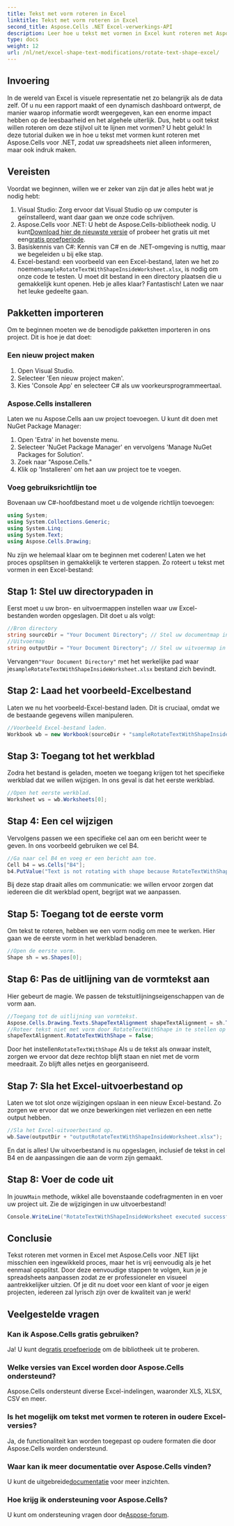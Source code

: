 ```yaml
---
title: Tekst met vorm roteren in Excel
linktitle: Tekst met vorm roteren in Excel
second_title: Aspose.Cells .NET Excel-verwerkings-API
description: Leer hoe u tekst met vormen in Excel kunt roteren met Aspose.Cells voor .NET. Volg deze stapsgewijze handleiding voor een perfecte Excel-presentatie.
type: docs
weight: 12
url: /nl/net/excel-shape-text-modifications/rotate-text-shape-excel/
---
```

## Invoering
In de wereld van Excel is visuele representatie net zo belangrijk als de data zelf. Of u nu een rapport maakt of een dynamisch dashboard ontwerpt, de manier waarop informatie wordt weergegeven, kan een enorme impact hebben op de leesbaarheid en het algehele uiterlijk. Dus, hebt u ooit tekst willen roteren om deze stijlvol uit te lijnen met vormen? U hebt geluk! In deze tutorial duiken we in hoe u tekst met vormen kunt roteren met Aspose.Cells voor .NET, zodat uw spreadsheets niet alleen informeren, maar ook indruk maken.
## Vereisten
Voordat we beginnen, willen we er zeker van zijn dat je alles hebt wat je nodig hebt:
1. Visual Studio: Zorg ervoor dat Visual Studio op uw computer is geïnstalleerd, want daar gaan we onze code schrijven.
2.  Aspose.Cells voor .NET: U hebt de Aspose.Cells-bibliotheek nodig. U kunt[Download hier de nieuwste versie](https://releases.aspose.com/cells/net/) of probeer het gratis uit met een[gratis proefperiode](https://releases.aspose.com/).
3. Basiskennis van C#: Kennis van C# en de .NET-omgeving is nuttig, maar we begeleiden u bij elke stap.
4.  Excel-bestand: een voorbeeld van een Excel-bestand, laten we het zo noemen`sampleRotateTextWithShapeInsideWorksheet.xlsx`, is nodig om onze code te testen. U moet dit bestand in een directory plaatsen die u gemakkelijk kunt openen.
Heb je alles klaar? Fantastisch! Laten we naar het leuke gedeelte gaan.
## Pakketten importeren
Om te beginnen moeten we de benodigde pakketten importeren in ons project. Dit is hoe je dat doet:
### Een nieuw project maken
1. Open Visual Studio.
2. Selecteer 'Een nieuw project maken'.
3. Kies 'Console App' en selecteer C# als uw voorkeursprogrammeertaal.
### Aspose.Cells installeren
Laten we nu Aspose.Cells aan uw project toevoegen. U kunt dit doen met NuGet Package Manager:
1. Open 'Extra' in het bovenste menu.
2. Selecteer 'NuGet Package Manager' en vervolgens 'Manage NuGet Packages for Solution'.
3. Zoek naar "Aspose.Cells."
4. Klik op 'Installeren' om het aan uw project toe te voegen.
### Voeg gebruiksrichtlijn toe
Bovenaan uw C#-hoofdbestand moet u de volgende richtlijn toevoegen:
```csharp
using System;
using System.Collections.Generic;
using System.Linq;
using System.Text;
using Aspose.Cells.Drawing;
```
Nu zijn we helemaal klaar om te beginnen met coderen!
Laten we het proces opsplitsen in gemakkelijk te verteren stappen. Zo roteert u tekst met vormen in een Excel-bestand:
## Stap 1: Stel uw directorypaden in
Eerst moet u uw bron- en uitvoermappen instellen waar uw Excel-bestanden worden opgeslagen. Dit doet u als volgt:
```csharp
//Bron directory
string sourceDir = "Your Document Directory"; // Stel uw documentmap in
//Uitvoermap
string outputDir = "Your Document Directory"; // Stel uw uitvoermap in
```
 Vervangen`"Your Document Directory"` met het werkelijke pad waar je`sampleRotateTextWithShapeInsideWorksheet.xlsx` bestand zich bevindt.
## Stap 2: Laad het voorbeeld-Excelbestand
Laten we nu het voorbeeld-Excel-bestand laden. Dit is cruciaal, omdat we de bestaande gegevens willen manipuleren.
```csharp
//Voorbeeld Excel-bestand laden.
Workbook wb = new Workbook(sourceDir + "sampleRotateTextWithShapeInsideWorksheet.xlsx");
```
## Stap 3: Toegang tot het werkblad
Zodra het bestand is geladen, moeten we toegang krijgen tot het specifieke werkblad dat we willen wijzigen. In ons geval is dat het eerste werkblad.
```csharp
//Open het eerste werkblad.
Worksheet ws = wb.Worksheets[0];
```
## Stap 4: Een cel wijzigen
Vervolgens passen we een specifieke cel aan om een bericht weer te geven. In ons voorbeeld gebruiken we cel B4.
```csharp
//Ga naar cel B4 en voeg er een bericht aan toe.
Cell b4 = ws.Cells["B4"];
b4.PutValue("Text is not rotating with shape because RotateTextWithShape is false.");
```
Bij deze stap draait alles om communicatie: we willen ervoor zorgen dat iedereen die dit werkblad opent, begrijpt wat we aanpassen.
## Stap 5: Toegang tot de eerste vorm
Om tekst te roteren, hebben we een vorm nodig om mee te werken. Hier gaan we de eerste vorm in het werkblad benaderen.
```csharp
//Open de eerste vorm.
Shape sh = ws.Shapes[0];
```
## Stap 6: Pas de uitlijning van de vormtekst aan
Hier gebeurt de magie. We passen de tekstuitlijningseigenschappen van de vorm aan.
```csharp
//Toegang tot de uitlijning van vormtekst.
Aspose.Cells.Drawing.Texts.ShapeTextAlignment shapeTextAlignment = sh.TextBody.TextAlignment;
//Roteer tekst niet met vorm door RotateTextWithShape in te stellen op false.
shapeTextAlignment.RotateTextWithShape = false;
```
 Door het instellen`RotateTextWithShape` Als u de tekst als onwaar instelt, zorgen we ervoor dat deze rechtop blijft staan en niet met de vorm meedraait. Zo blijft alles netjes en georganiseerd.
## Stap 7: Sla het Excel-uitvoerbestand op
Laten we tot slot onze wijzigingen opslaan in een nieuw Excel-bestand. Zo zorgen we ervoor dat we onze bewerkingen niet verliezen en een nette output hebben.
```csharp
//Sla het Excel-uitvoerbestand op.
wb.Save(outputDir + "outputRotateTextWithShapeInsideWorksheet.xlsx");
```
En dat is alles! Uw uitvoerbestand is nu opgeslagen, inclusief de tekst in cel B4 en de aanpassingen die aan de vorm zijn gemaakt.
## Stap 8: Voer de code uit
 In jouw`Main` methode, wikkel alle bovenstaande codefragmenten in en voer uw project uit. Zie de wijzigingen in uw uitvoerbestand!
```csharp
Console.WriteLine("RotateTextWithShapeInsideWorksheet executed successfully.");
```
## Conclusie
Tekst roteren met vormen in Excel met Aspose.Cells voor .NET lijkt misschien een ingewikkeld proces, maar het is vrij eenvoudig als je het eenmaal opsplitst. Door deze eenvoudige stappen te volgen, kun je je spreadsheets aanpassen zodat ze er professioneler en visueel aantrekkelijker uitzien. Of je dit nu doet voor een klant of voor je eigen projecten, iedereen zal lyrisch zijn over de kwaliteit van je werk!
## Veelgestelde vragen
### Kan ik Aspose.Cells gratis gebruiken?
 Ja! U kunt de[gratis proefperiode](https://releases.aspose.com/) om de bibliotheek uit te proberen.
### Welke versies van Excel worden door Aspose.Cells ondersteund?
Aspose.Cells ondersteunt diverse Excel-indelingen, waaronder XLS, XLSX, CSV en meer.
### Is het mogelijk om tekst met vormen te roteren in oudere Excel-versies?
Ja, de functionaliteit kan worden toegepast op oudere formaten die door Aspose.Cells worden ondersteund.
### Waar kan ik meer documentatie over Aspose.Cells vinden?
 U kunt de uitgebreide[documentatie](https://reference.aspose.com/cells/net/) voor meer inzichten.
### Hoe krijg ik ondersteuning voor Aspose.Cells?
 U kunt om ondersteuning vragen door de[Aspose-forum](https://forum.aspose.com/c/cells/9).